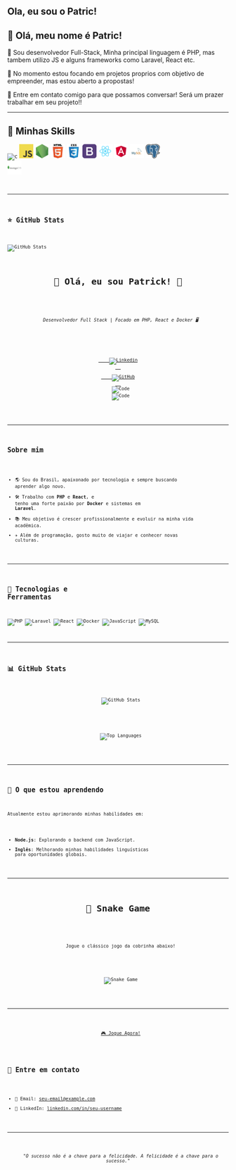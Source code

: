 ## Ola, eu sou o Patric!

## 💜 Olá, meu nome é Patric!

💬 Sou desenvolvedor Full-Stack, Minha principal linguagem é PHP, mas tambem utilizo JS e alguns frameworks como Laravel, React etc.

🔭 No momento estou focando em projetos proprios com objetivo de empreender, mas estou aberto a propostas!

💬 Entre em contato comigo para que possamos conversar! Será um prazer trabalhar em seu projeto!!

---

## 🚀 Minhas Skills

<code><img height="32" src="https://cdn.iconscout.com/icon/free/png-512/c-programming-569564.png" alt="c"/></code>
<code><img height="32" src="https://raw.githubusercontent.com/github/explore/80688e429a7d4ef2fca1e82350fe8e3517d3494d/topics/javascript/javascript.png" alt="Javascript"/></code>
<code><img height="32" src="https://raw.githubusercontent.com/github/explore/80688e429a7d4ef2fca1e82350fe8e3517d3494d/topics/nodejs/nodejs.png" alt="Nodejs"/></code>
<code><img height="32" src="https://raw.githubusercontent.com/github/explore/80688e429a7d4ef2fca1e82350fe8e3517d3494d/topics/html/html.png" alt="HTML5"/></code>
<code><img height="32" src="https://raw.githubusercontent.com/github/explore/80688e429a7d4ef2fca1e82350fe8e3517d3494d/topics/css/css.png" alt="CSS"/></code>
<code><img height="32" src="https://raw.githubusercontent.com/github/explore/80688e429a7d4ef2fca1e82350fe8e3517d3494d/topics/bootstrap/bootstrap.png" alt="Bootstrap"/></code>
<code><img height="32" src="https://raw.githubusercontent.com/github/explore/80688e429a7d4ef2fca1e82350fe8e3517d3494d/topics/react/react.png" alt="React"/></code>
<code><img height="32" src="https://raw.githubusercontent.com/github/explore/80688e429a7d4ef2fca1e82350fe8e3517d3494d/topics/angular/angular.png" alt="Angular"/></code>
<code><img height="32" src="https://raw.githubusercontent.com/github/explore/80688e429a7d4ef2fca1e82350fe8e3517d3494d/topics/mysql/mysql.png" alt="MySQL"/></code>
<code><img height="32" src="https://raw.githubusercontent.com/github/explore/80688e429a7d4ef2fca1e82350fe8e3517d3494d/topics/postgresql/postgresql.png" alt="PostegreSQL"/><code>
<code><img height="32" src="https://raw.githubusercontent.com/github/explore/80688e429a7d4ef2fca1e82350fe8e3517d3494d/topics/mongodb/mongodb.png" alt="MongoDB"/></code>

---

## ⭐ GitHub Stats

![GitHub Stats](https://github-readme-stats.vercel.app/api?username=iuricode&show_icons=true)

<h1 align="center">👋 Olá, eu sou Patrick! 🚀</h1>

<p align="center">
  <em>Desenvolvedor Full Stack | Focado em PHP, React e Docker 🖥️</em>
</p>

<p align="center">
  <a href="https://www.linkedin.com/in/seu-username/">
    <img alt="Linkedin" src="https://img.shields.io/badge/-Linkedin-blue?style=flat-square&logo=Linkedin&logoColor=white" />
  </a>
  <a href="https://github.com/seu-username">
    <img alt="GitHub" src="https://img.shields.io/badge/-GitHub-181717?style=flat-square&logo=github&logoColor=white" />
  </a>
  <img alt="Code" src="https://img.shields.io/badge/Code-PHP-blue?style=flat-square&logo=php&logoColor=white" />
  <img alt="Code" src="https://img.shields.io/badge/Code-React-blue?style=flat-square&logo=react&logoColor=white" />
</p>

---

## Sobre mim

- 🌎 Sou do Brasil, apaixonado por tecnologia e sempre buscando aprender algo novo.
- 🛠️ Trabalho com **PHP** e **React**, e tenho uma forte paixão por **Docker** e sistemas em **Laravel**.
- 📚 Meu objetivo é crescer profissionalmente e evoluir na minha vida acadêmica.
- ✈️ Além de programação, gosto muito de viajar e conhecer novas culturas.

---

## 🚀 Tecnologias e Ferramentas

![PHP](https://img.shields.io/badge/-PHP-777BB4?style=flat-square&logo=php&logoColor=white)
![Laravel](https://img.shields.io/badge/-Laravel-FF2D20?style=flat-square&logo=laravel&logoColor=white)
![React](https://img.shields.io/badge/-React-61DAFB?style=flat-square&logo=react&logoColor=white)
![Docker](https://img.shields.io/badge/-Docker-2496ED?style=flat-square&logo=docker&logoColor=white)
![JavaScript](https://img.shields.io/badge/-JavaScript-F7DF1E?style=flat-square&logo=javascript&logoColor=black)
![MySQL](https://img.shields.io/badge/-MySQL-4479A1?style=flat-square&logo=mysql&logoColor=white)

---

## 📊 GitHub Stats

<p align="center">
  <img src="https://github-readme-stats.vercel.app/api?username=seu-username&show_icons=true&theme=radical" alt="GitHub Stats" />
</p>

<p align="center">
  <img src="https://github-readme-stats.vercel.app/api/top-langs/?username=seu-username&layout=compact&theme=radical" alt="Top Languages" />
</p>

---

## 🌱 O que estou aprendendo

Atualmente estou aprimorando minhas habilidades em:

- **Node.js**: Explorando o backend com JavaScript.
- **Inglês**: Melhorando minhas habilidades linguísticas para oportunidades globais.

---
<h1 align="center">🐍 Snake Game</h1>

<p align="center">
  Jogue o clássico jogo da cobrinha abaixo!
</p>

<p align="center">
  <img src="https://media.giphy.com/media/example-gif-url" alt="Snake Game" />
</p>

---

<p align="center">
  <a href="https://github.com/seu-username/snake-game">🎮 Jogue Agora!</a>
</p>


## 💬 Entre em contato

- 📧 Email: [seu-email@example.com](mailto:seu-email@example.com)
- 💼 LinkedIn: [linkedin.com/in/seu-username](https://www.linkedin.com/in/seu-username/)

---

<p align="center">
  <em>"O sucesso não é a chave para a felicidade. A felicidade é a chave para o sucesso."</em>
</p>
